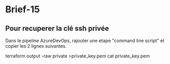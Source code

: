 # Brief-15

## Pour recuperer la clé ssh privée ##
Dans le pipeline AzureDevOps, rajouter une etape "command line script" et copier les 2 lignes suivantes.

terraform output -raw private >private_key.pem
cat private_key.pem

